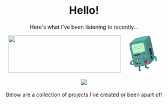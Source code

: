 <div align="center">
  <h1>Hello!</h1>
  <p>Here's what I've been listening to recently...</p>
  <a href="https://spotify.jackson.gd/link"><img height="100" width="300" src="https://spotify.jackson.gd/svg" role="img"/></a>
  <img src="bmo-200.gif" height="100" width="100" />
  <br>
  <p>
    <picture>
      <source media="(prefers-color-scheme: dark)" srcset="https://spotify.jackson.gd/daylist/dark">
      <source media="(prefers-color-scheme: light)" srcset="https://spotify.jackson.gd/daylist/light">
      <img src="https://spotify.jackson.gd/daylist/light">
    </picture>
  </p>
  <p>Below are a collection of projects I've created or been apart of!</p>
</div>
